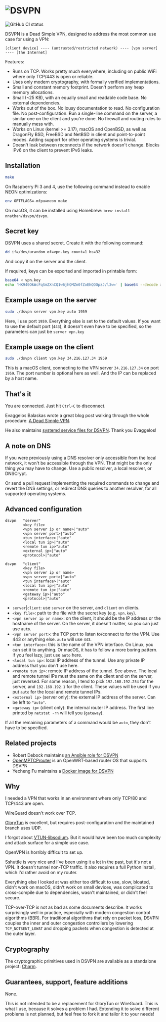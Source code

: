 # ![DSVPN](https://raw.github.com/jedisct1/dsvpn/master/logo.png)

![GitHub CI status](https://github.com/jedisct1/dsvpn/workflows/CI/badge.svg)

DSVPN is a Dead Simple VPN, designed to address the most common use case for using a VPN:

```text
[client device] ---- (untrusted/restricted network) ---- [vpn server] ---- [the Internet]
```

Features:

* Runs on TCP. Works pretty much everywhere, including on public WiFi where only TCP/443 is open or reliable.
* Uses only modern cryptography, with formally verified implementations.
* Small and constant memory footprint. Doesn't perform any heap memory allocations.
* Small (~25 KB), with an equally small and readable code base. No external dependencies.
* Works out of the box. No lousy documentation to read. No configuration file. No post-configuration. Run a single-line command on the server, a similar one on the client and you're done. No firewall and routing rules to manually mess with.
* Works on Linux (kernel >= 3.17), macOS and OpenBSD, as well as DragonFly BSD, FreeBSD and NetBSD in client and point-to-point modes. Adding support for other operating systems is trivial.
* Doesn't leak between reconnects if the network doesn't change. Blocks IPv6 on the client to prevent IPv6 leaks.

## Installation

```sh
make
```

On Raspberry Pi 3 and 4, use the following command instead to enable NEON optimizations:

```sh
env OPTFLAGS=-mfpu=neon make
```

On macOS, it can be installed using Homebrew: `brew install nnathan/dsvpn/dsvpn`.

## Secret key

DSVPN uses a shared secret. Create it with the following command:

```sh
dd if=/dev/urandom of=vpn.key count=1 bs=32
```

And copy it on the server and the client.

If required, keys can be exported and imported in printable form:

```sh
base64 < vpn.key
echo 'HK940OkWcFqSmZXnCQ1w6jhQMZm0fZoEhQOOpzJ/l3w=' | base64 --decode > vpn.key
```

## Example usage on the server

```sh
sudo ./dsvpn server vpn.key auto 1959
```

Here, I use port `1959`. Everything else is set to the default values. If you want to use the default port (`443`), it doesn't even have to be specified, so the parameters can just be `server vpn.key`

## Example usage on the client

```sh
sudo ./dsvpn client vpn.key 34.216.127.34 1959
```

This is a macOS client, connecting to the VPN server `34.216.127.34` on port `1959`. The port number is optional here as well. And the IP can be replaced by a host name.

## That's it

You are connected. Just hit `Ctrl`-`C` to disconnect.

Evaggelos Balaskas wrote a great blog post walking through the whole procedure: [A Dead Simple VPN](https://balaskas.gr/blog/2019/07/20/a-dead-simple-vpn/).

He also maintains [systemd service files for DSVPN](https://github.com/ebal/scripts/tree/master/dsvpn). Thank you Evaggelos!

## A note on DNS

If you were previously using a DNS resolver only accessible from the local network, it won't be accessible through the VPN. That might be the only thing you may have to change. Use a public resolver, a local resolver, or DNSCrypt.

Or send a pull request implementing the required commands to change and revert the DNS settings, or redirect DNS queries to another resolver, for all supported operating systems.

## Advanced configuration

```text
dsvpn   "server"
        <key file>
        <vpn server ip or name>|"auto"
        <vpn server port>|"auto"
        <tun interface>|"auto"
        <local tun ip>|"auto"
        <remote tun ip>"auto"
        <external ip>|"auto"
        <protocol>|"auto"

dsvpn   "client"
        <key file>
        <vpn server ip or name>
        <vpn server port>|"auto"
        <tun interface>|"auto"
        <local tun ip>|"auto"
        <remote tun ip>|"auto"
        <gateway ip>|"auto"
        <protocol>|"auto"
```

* `server`|`client`: use `server` on the server, and `client` on clients.
* `<key file>`: path to the file with the secret key (e.g. `vpn.key`).
* `<vpn server ip or name>`: on the client, it should be the IP address or the hostname of the server. On the server, it doesn't matter, so you can just use `auto`.
* `<vpn server port>`: the TCP port to listen to/connect to for the VPN. Use 443 or anything else. `auto` will use `443`.
* `<tun interface>`: this is the name of the VPN interface. On Linux, you can set it to anything. Or macOS, it has to follow a more boring pattern. If you feel lazy, just use `auto` here.
* `<local tun ip>`: local IP address of the tunnel. Use any private IP address that you don't use here.
* `<remote tun ip>`: remote IP address of the tunnel. See above. The local and remote tunnel IPs must the same on the client and on the server, just reversed. For some reason, I tend to pick `192.168.192.254` for the server, and `192.168.192.1` for the client. These values will be used if you put `auto` for the local and remote tunnel IPs.
* `<external ip>` (server only): the external IP address of the server. Can be left to `"auto"`.
* `<gateway ip>` (client only): the internal router IP address. The first line printed by `netstat -rn` will tell you (`gateway`).

If all the remaining parameters of a command would be `auto`, they don't have to be specified.

## Related projects

* Robert Debock maintains [an Ansible role for DSVPN](https://github.com/robertdebock/ansible-role-dsvpn)
* [OpenMPTCProuter](http://www.openmptcprouter.com/) is an OpenWRT-based router OS that supports DSVPN
* Yecheng Fu maintains a [Docker image for DSVPN](https://github.com/cofyc/dsvpn-docker)

## Why

I needed a VPN that works in an environment where only TCP/80 and TCP/443 are open.

WireGuard doesn't work over TCP.

[GloryTun](https://github.com/angt/glorytun) is excellent, but requires post-configuration and the maintained branch uses UDP.

I forgot about [VTUN-libsodium](https://github.com/jedisct1/vtun). But it would have been too much complexity and attack surface for a simple use case.

OpenVPN is horribly difficult to set up.

Sshuttle is very nice and I've been using it a lot in the past, but it's not a VPN. It doesn't tunnel non-TCP traffic. It also requires a full Python install, which I'd rather avoid on my router.

Everything else I looked at was either too difficult to use, slow, bloated, didn't work on macOS, didn't work on small devices, was complicated to cross-compile due to dependencies, wasn't maintained, or didn't feel secure.

TCP-over-TCP is not as bad as some documents describe. It works surprisingly well in practice, especially with modern congestion control algorithms (BBR). For traditional algorithms that rely on packet loss, DSVPN couples the inner and outer congestion controllers by lowering `TCP_NOTSENT_LOWAT` and dropping packets when congestion is detected at the outer layer.

## Cryptography

The cryptographic primitives used in DSVPN are available as a standalone project: [Charm](https://github.com/jedisct1/charm).

## Guarantees, support, feature additions

None.

This is not intended to be a replacement for GloryTun or WireGuard. This is what I use, because it solves a problem I had. Extending it to solve different problems is not planned, but feel free to fork it and tailor it to your needs!
